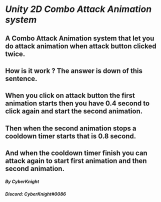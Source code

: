 # ***Unity 2D Combo Attack Animation system***

## A Combo Attack Animation system that let you do attack animation when attack button clicked twice.
## How is it work ? The answer is down of this sentence.
## **When you click on attack button the first animation starts then you have 0.4 second to click again and start the second animation.**
## **Then when the second animation stops a cooldown timer starts that is 0.8 second.**
## **And when the cooldown timer finish you can attack again to start first animation and then second animation.**


##### By **CyberKnight**
##### Discord: **CyberKnight#0086**
